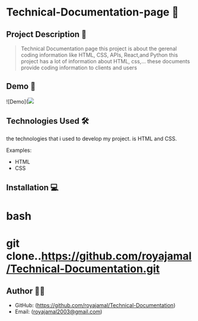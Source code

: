  # Technical-Documentation-page 🚀

## Project Description 📝

> Technical Documentation page this project is about the gerenal coding information like HTML, CSS, APIs, React,and Python  this project has a lot of information about HTML, css,...  these documents provide coding information to clients and users 



## Demo 📸



![Demo](<img  src="https://github.com/royajamal/Technical-Documentation/assets/168343975/da483e1e-e9d5-4862-a492-64ca82abae2a">

## Technologies Used 🛠

the technologies that i used to develop my project. is HTML and CSS.

Examples:

- HTML
- CSS

## Installation 💻


# bash
# git clone..https://github.com/royajamal/Technical-Documentation.git

## Author 👩‍💻

- GitHub: (https://github.com/royajamal/Technical-Documentation)
- Email: (royajamal2003@gmail.com)




 
